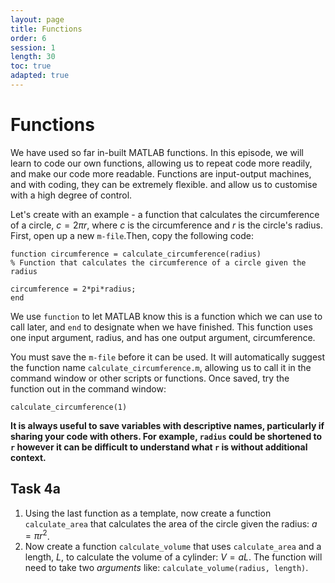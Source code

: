 ```yaml
---
layout: page
title: Functions
order: 6
session: 1
length: 30
toc: true
adapted: true
---
```

# Functions
We have used so far in-built MATLAB functions. In this episode, we will learn to code our own functions, allowing us to repeat code more readily, and make our code more readable. Functions are input-output machines, and with coding, they can be extremely flexible. and allow us to customise with a high degree of control.  

Let's create with an example - a function that calculates the circumference of a circle, $c = 2 \pi r$, where $c$ is the circumference and $r$ is the circle's radius.
First, open up a new `m-file`.Then, copy the following code:
```
function circumference = calculate_circumference(radius)
% Function that calculates the circumference of a circle given the radius

circumference = 2*pi*radius;
end
```
We use `function` to let MATLAB know this is a function which we can use to call later, and `end` to designate when we have finished. This function uses one input argument, radius, and has one output argument, circumference.

You must save the `m-file` before it can be used. It will automatically suggest the function name `calculate_circumference.m`, allowing us to call it in the command window or other scripts or functions. Once saved, try the function out in the command window:
```
calculate_circumference(1)
```
**It is always useful to save variables with descriptive names, particularly if sharing your code with others. For example, `radius` could be shortened to `r` however it can be difficult to understand what `r` is without additional context.**

## Task 4a
1. Using the last function as a template, now create a function `calculate_area` that calculates the area of the circle given the radius: $a = \pi r^2$.
2. Now create a function `calculate_volume` that uses `calculate_area` and a length, $L$, to calculate the volume of a cylinder: $V = a L$. The function will need to take two *arguments* like: `calculate_volume(radius, length)`.

